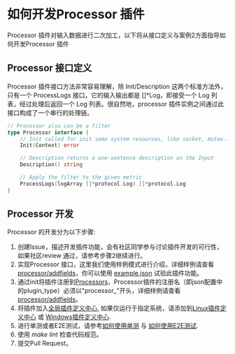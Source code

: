 # 如何开发Processor 插件
Processor 插件对输入数据进行二次加工，以下将从接口定义与案例2方面指导如何开发Processor 插件

## Processor 接口定义
Processor 插件接口方法非常容易理解，除 Init/Description 这两个标准方法外，只有一个 ProcessLogs 接口，它的输入输出都是 []*Log，即接受一个 Log 列表，经过处理后返回一个 Log 列表。很自然地，processor 插件实例之间通过此接口构成了一个串行的处理链。

```go
// Processor also can be a filter
type Processor interface {
	// Init called for init some system resources, like socket, mutex...
	Init(Context) error

	// Description returns a one-sentence description on the Input
	Description() string

	// Apply the filter to the given metric
	ProcessLogs(logArray []*protocol.Log) []*protocol.Log
}
```

## Processor 开发

Processor 的开发分为以下步骤:
1. 创建Issue，描述开发插件功能，会有社区同学参与讨论插件开发的可行性，如果社区review 通过，请参考步骤2继续进行。
2. 实现Processor 接口，这里我们使用样例模式进行介绍，详细样例请查看[processor/addfields](../../../plugins/processor/addfields/processor_add_fields.go)，你可以使用 [example.json](../../../plugins/processor/addfields/example.json) 试验此插件功能。
3. 通过init将插件注册到[Processors](../../../plugin.go)，Processor插件的注册名（即json配置中的plugin_type）必须以"processor_"开头，详细样例请查看[processor/addfields](../../../plugins/processor/addfields/processor_add_fields.go)。
4. 将插件加入[全局插件定义中心](../../../plugins/all/all.go), 如果仅运行于指定系统，请添加到[Linux插件定义中心](../../../plugins/all/all_linux.go) 或 [Windows插件定义中心](../../../plugins/all/all_windows.go).
5. 进行单测或者E2E测试，请参考[如何使用单测](./How-to-write-unit-test.md) 与 [如何使用E2E测试](../../../test/README.md).
6. 使用 *make lint* 检查代码规范。
7. 提交Pull Request。